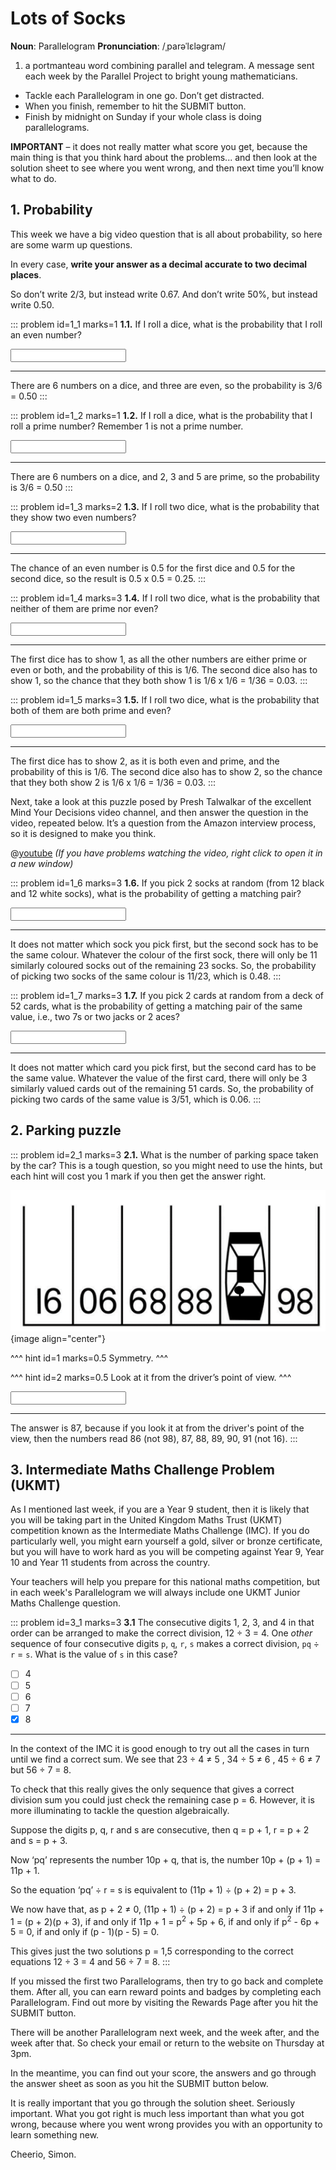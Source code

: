 # Lots of Socks

<div class="dictionary">

__Noun__: Parallelogram
__Pronunciation__: /ˌparəˈlɛləɡram/

1. a portmanteau word combining parallel and telegram. A message sent each
week by the Parallel Project to bright young mathematicians.

</div>

* Tackle each Parallelogram in one go. Don’t get distracted.
* When you finish, remember to hit the SUBMIT button.
*	Finish by midnight on Sunday if your whole class is doing parallelograms.

__IMPORTANT__ – it does not really matter what score you get, because the main thing is that you think hard about the problems... and then look at the solution sheet to see where you went wrong, and then next time you’ll know what to do.


## 1. Probability

This week we have a big video question that is all about probability, so here are some warm up questions.

In every case, __write your answer as a decimal accurate to two decimal places__.

So don’t write 2/3, but instead write 0.67. And don’t write 50%, but instead write 0.50.

::: problem id=1_1 marks=1
__1.1.__ If I roll a dice, what is the probability that I roll an even number?

<input type="text" solution="0.50"/>  

---

There are 6 numbers on a dice, and three are even, so the probability is 3/6 = 0.50
:::

::: problem id=1_2 marks=1
__1.2.__ If I roll a dice, what is the probability that I roll a prime number? Remember 1 is not a prime number.

<input type="text" solution="0.50"/>  

---

There are 6 numbers on a dice, and 2, 3 and 5 are prime, so the probability is 3/6 = 0.50
:::

::: problem id=1_3 marks=2
__1.3.__ If I roll two dice, what is the probability that they show two even numbers?

<input type="text" solution="0.25"/>  

---

The chance of an even number is 0.5 for the first dice and 0.5 for the second dice, so the result is 0.5 x 0.5 = 0.25.
:::

::: problem id=1_4 marks=3
__1.4.__ If I roll two dice, what is the probability that neither of them are prime nor even?

<input type="text" solution="0.03"/>  

---

The first dice has to show 1, as all the other numbers are either prime or even or both, and the probability of this is 1/6. The second dice also has to show 1, so the chance that they both show 1 is 1/6 x 1/6 = 1/36 = 0.03.
:::

::: problem id=1_5 marks=3
__1.5.__ If I roll two dice, what is the probability that both of them are both prime and even?

<input type="text" solution="0.03"/>  

---

The first dice has to show 2, as it is both even and prime, and the probability of this is 1/6. The second dice also has to show 2, so the chance that they both show 2 is 1/6 x 1/6 = 1/36 = 0.03.
:::

Next, take a look at this puzzle posed by Presh Talwalkar of the excellent Mind Your Decisions video channel, and then answer the question in the video, repeated below. It’s a question from the Amazon interview process, so it is designed to make you think.

@[youtube](wjsG2Os0--o?end=22&rel=0) _(If you have problems watching the video, right click to open it in a new window)_

::: problem id=1_6 marks=3
__1.6.__ If you pick 2 socks at random (from 12 black and 12 white socks), what is the probability of getting a matching pair?

<input type="text" solution="0.48"/>  

---

It does not matter which sock you pick first, but the second sock has to be the same colour. Whatever the colour of the first sock, there will only be 11 similarly coloured socks out of the remaining 23 socks. So, the probability of picking two socks of the same colour is 11/23, which is 0.48.
:::

::: problem id=1_7 marks=3
__1.7.__ If you pick 2 cards at random from a deck of 52 cards, what is the probability of getting a matching pair of the same value, i.e., two 7s or two jacks or 2 aces?

<input type="text" solution="0.06"/>  

---

It does not matter which card you pick first, but the second card has to be the same value. Whatever the value of the first card, there will only be 3 similarly valued cards out of the remaining 51 cards. So, the probability of picking two cards of the same value is 3/51, which is 0.06.
:::


## 2. Parking puzzle

::: problem id=2_1 marks=3
__2.1.__ What is the number of parking space taken by the car? This is a tough question, so you might need to use the hints, but each hint will cost you 1 mark if you then get the answer right.

![](/resources/9-03-lots-of-socks/2-cars.png){image align="center"}

^^^ hint id=1 marks=0.5
Symmetry.
^^^

^^^ hint id=2 marks=0.5
Look at it from the driver’s point of view.
^^^

<input type="text" solution="87"/>  

---

The answer is 87, because if you look it at from the driver's point of the view, then the numbers read 86 (not 98), 87, 88, 89, 90, 91 (not 16).
:::


## 3.	Intermediate Maths Challenge Problem (UKMT)

As I mentioned last week, if you are a Year 9 student, then it is likely that you will be taking part in the United Kingdom Maths Trust (UKMT) competition known as the Intermediate Maths Challenge (IMC). If you do particularly well, you might earn yourself a gold, silver or bronze certificate, but you will have to work hard as you will be competing against Year 9, Year 10 and Year 11 students from across the country.

Your teachers will help you prepare for this national maths competition, but in each week's Parallelogram we will always include one UKMT Junior Maths Challenge question.

<!--- (2011) Q3 --->
::: problem id=3_1 marks=3
__3.1__ The consecutive digits 1, 2, 3, and 4 in that order can be arranged to make the correct division, 12 ÷ 3 = 4. One _other_ sequence of four consecutive digits `p`, `q`, `r`, `s` makes a correct division, `pq` ÷ `r` = `s`. What is the value of `s` in this case?

* [ ] 4
* [ ] 5
* [ ] 6
* [ ] 7
* [x] 8

---

In the context of the IMC it is good enough to try out all the cases in turn until we find a correct sum. We see that 23 ÷ 4 ≠ 5 , 34 ÷ 5 ≠ 6 , 45 ÷ 6 ≠ 7 but 56 ÷ 7 = 8.

To check that this really gives the only sequence that gives a correct division sum you could just check the remaining case p = 6. However, it is more illuminating to tackle the question algebraically.

Suppose the digits p, q, r and s are consecutive, then q = p + 1, r = p + 2 and s = p + 3.

Now ‘pq’ represents the number 10p + q, that is, the number 10p + (p + 1) = 11p + 1.

So the equation ‘pq’ ÷ r = s is equivalent to (11p + 1) ÷ (p + 2) = p + 3.

We now have that, as p + 2 ≠ 0,
(11p + 1) ÷ (p + 2) = p + 3
if and only if 11p + 1 = (p + 2)(p + 3),
if and only if 11p + 1 = p<sup>2</sup> + 5p + 6,
if and only if p<sup>2</sup> - 6p + 5 = 0,
if and only if (p - 1)(p - 5) = 0.

This gives just the two solutions p = 1,5 corresponding to the correct equations 12 ÷ 3 = 4 and 56 ÷ 7 = 8.
:::


If you missed the first two Parallelograms, then try to go back and complete them. After all, you can earn reward points and badges by completing each Parallelogram. Find out more by visiting the Rewards Page after you hit the SUBMIT button.

There will be another Parallelogram next week, and the week after, and the week after that. So check your email or return to the website on Thursday at 3pm.

In the meantime, you can find out your score, the answers and go through the answer sheet as soon as you hit the SUBMIT button below.

It is really important that you go through the solution sheet. Seriously important. What you got right is much less important than what you got wrong, because where you went wrong provides you with an opportunity to learn something new.

Cheerio,
Simon.
